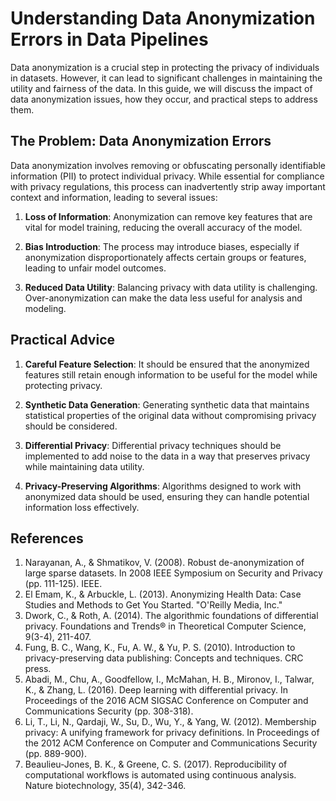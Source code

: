 # Understanding Data Anonymization Errors in Data Pipelines
Data anonymization is a crucial step in protecting the privacy of individuals in datasets. However, it can lead to significant challenges in maintaining the utility and fairness of the data. In this guide, we will discuss the impact of data anonymization issues, how they occur, and practical steps to address them.

## The Problem: Data Anonymization Errors
Data anonymization involves removing or obfuscating personally identifiable information (PII) to protect individual privacy. While essential for compliance with privacy regulations, this process can inadvertently strip away important context and information, leading to several issues:

1. **Loss of Information**: Anonymization can remove key features that are vital for model training, reducing the overall accuracy of the model.

2. **Bias Introduction**: The process may introduce biases, especially if anonymization disproportionately affects certain groups or features, leading to unfair model outcomes.

3. **Reduced Data Utility**: Balancing privacy with data utility is challenging. Over-anonymization can make the data less useful for analysis and modeling.

## Practical Advice

1. **Careful Feature Selection**: It should be ensured that the anonymized features still retain enough information to be useful for the model while protecting privacy.

2. **Synthetic Data Generation**: Generating synthetic data that maintains statistical properties of the original data without compromising privacy should be considered.

3. **Differential Privacy**: Differential privacy techniques should be implemented to add noise to the data in a way that preserves privacy while maintaining data utility.

4. **Privacy-Preserving Algorithms**: Algorithms designed to work with anonymized data should be used, ensuring they can handle potential information loss effectively.

## References
1. Narayanan, A., & Shmatikov, V. (2008). Robust de-anonymization of large sparse datasets. In 2008 IEEE Symposium on Security and Privacy (pp. 111-125). IEEE.
2. El Emam, K., & Arbuckle, L. (2013). Anonymizing Health Data: Case Studies and Methods to Get You Started. "O'Reilly Media, Inc."
3. Dwork, C., & Roth, A. (2014). The algorithmic foundations of differential privacy. Foundations and Trends® in Theoretical Computer Science, 9(3-4), 211-407.
4. Fung, B. C., Wang, K., Fu, A. W., & Yu, P. S. (2010). Introduction to privacy-preserving data publishing: Concepts and techniques. CRC press.
5. Abadi, M., Chu, A., Goodfellow, I., McMahan, H. B., Mironov, I., Talwar, K., & Zhang, L. (2016). Deep learning with differential privacy. In Proceedings of the 2016 ACM SIGSAC Conference on Computer and Communications Security (pp. 308-318).
6. Li, T., Li, N., Qardaji, W., Su, D., Wu, Y., & Yang, W. (2012). Membership privacy: A unifying framework for privacy definitions. In Proceedings of the 2012 ACM Conference on Computer and Communications Security (pp. 889-900).
7. Beaulieu-Jones, B. K., & Greene, C. S. (2017). Reproducibility of computational workflows is automated using continuous analysis. Nature biotechnology, 35(4), 342-346.
